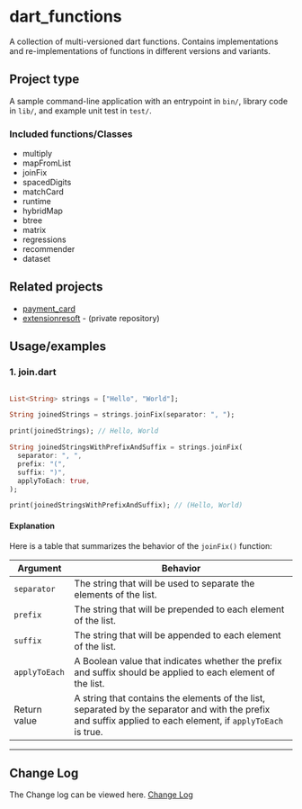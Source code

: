 # dart_functions

A collection of multi-versioned dart functions.
Contains implementations and re-implementations of functions in different versions and variants.

## Project type

A sample command-line application with an entrypoint in `bin/`, library code
in `lib/`, and example unit test in `test/`.

### Included functions/Classes

* multiply
* mapFromList
* joinFix
* spacedDigits
* matchCard
* runtime
* hybridMap
* btree
* matrix
* regressions
* recommender
* dataset

## Related projects

* [payment_card](https://github.com/kenresoft/payment_card)
* [extensionresoft](https://github.com/kenresoft/extensionresoft) - (private repository)

## Usage/examples

### 1. join.dart

```dart

List<String> strings = ["Hello", "World"];

String joinedStrings = strings.joinFix(separator: ", ");

print(joinedStrings); // Hello, World

String joinedStringsWithPrefixAndSuffix = strings.joinFix(
  separator: ", ",
  prefix: "(",
  suffix: ")",
  applyToEach: true,
);

print(joinedStringsWithPrefixAndSuffix); // (Hello, World)

```

#### Explanation

Here is a table that summarizes the behavior of the `joinFix()` function:

| Argument      | Behavior                                                                                                                                                      |
|---------------|---------------------------------------------------------------------------------------------------------------------------------------------------------------|
| `separator`   | The string that will be used to separate the elements of the list.                                                                                            |
| `prefix`      | The string that will be prepended to each element of the list.                                                                                                |
| `suffix`      | The string that will be appended to each element of the list.                                                                                                 |
| `applyToEach` | A Boolean value that indicates whether the prefix and suffix should be applied to each element of the list.                                                   |
| Return value  | A string that contains the elements of the list, separated by the separator and with the prefix and suffix applied to each element, if `applyToEach` is true. |


---

## Change Log

The Change log can be viewed here.
[Change Log](CHANGELOG.md)